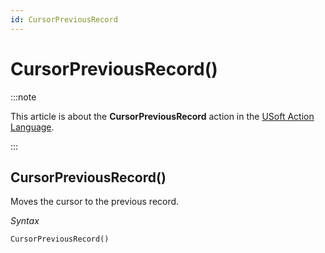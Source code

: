 ```yaml
---
id: CursorPreviousRecord
---
```


# CursorPreviousRecord()




:::note

This article is about the **CursorPreviousRecord** action in the [USoft Action Language](/docs/Task_flow/Action_Language_reference/USoft_Action_Language.md).

:::

## **CursorPreviousRecord()**

Moves the cursor to the previous record.

*Syntax*

```
CursorPreviousRecord()
```

 